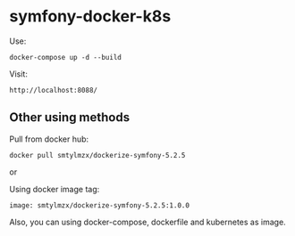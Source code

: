 # symfony-docker-k8s

Use:
```
docker-compose up -d --build
```
Visit:
```
http://localhost:8088/
```


## Other using methods

Pull from docker hub:
```
docker pull smtylmzx/dockerize-symfony-5.2.5
```

or

Using docker image tag:
```
image: smtylmzx/dockerize-symfony-5.2.5:1.0.0
```
Also, you can using docker-compose, dockerfile and kubernetes as image.
